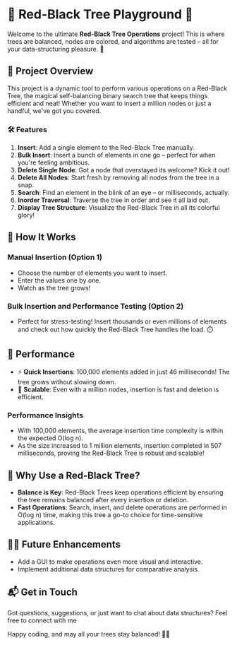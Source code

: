 # 🌳 Red-Black Tree Playground 🌳

Welcome to the ultimate **Red-Black Tree Operations** project! This is where trees are balanced, nodes are colored, and algorithms are tested – all for your data-structuring pleasure. 🌈

## 📖 Project Overview
This project is a dynamic tool to perform various operations on a Red-Black Tree, the magical self-balancing binary search tree that keeps things efficient and neat! Whether you want to insert a million nodes or just a handful, we've got you covered.

### 🛠️ Features
1. **Insert**: Add a single element to the Red-Black Tree manually.
2. **Bulk Insert**: Insert a bunch of elements in one go – perfect for when you're feeling ambitious.
3. **Delete Single Node**: Got a node that overstayed its welcome? Kick it out!
4. **Delete All Nodes**: Start fresh by removing all nodes from the tree in a snap.
5. **Search**: Find an element in the blink of an eye – or milliseconds, actually.
6. **Inorder Traversal**: Traverse the tree in order and see it all laid out.
7. **Display Tree Structure**: Visualize the Red-Black Tree in all its colorful glory!

## 🚀 How It Works
### **Manual Insertion** (Option 1)
- Choose the number of elements you want to insert.
- Enter the values one by one.
- Watch as the tree grows!


### **Bulk Insertion and Performance Testing** (Option 2)
- Perfect for stress-testing! Insert thousands or even millions of elements and check out how quickly the Red-Black Tree handles the load. ⏱️


## 🏃 Performance
- ⚡ **Quick Insertions**: 100,000 elements added in just 46 milliseconds! The tree grows without slowing down.
- 🚀 **Scalable**: Even with a million nodes, insertion is fast and deletion is efficient.
  
### **Performance Insights**
- With 100,000 elements, the average insertion time complexity is within the expected O(log n). 
- As the size increased to 1 million elements, insertion completed in 507 milliseconds, proving the Red-Black Tree is robust and scalable!

## 🤔 Why Use a Red-Black Tree?
- **Balance is Key**: Red-Black Trees keep operations efficient by ensuring the tree remains balanced after every insertion or deletion.
- **Fast Operations**: Search, insert, and delete operations are performed in O(log n) time, making this tree a go-to choice for time-sensitive applications.

## 🧙‍♂️ Future Enhancements
- Add a GUI to make operations even more visual and interactive.
- Implement additional data structures for comparative analysis.

## 📬 Get in Touch
Got questions, suggestions, or just want to chat about data structures? Feel free to connect with me 

Happy coding, and may all your trees stay balanced! 🌲🎉

